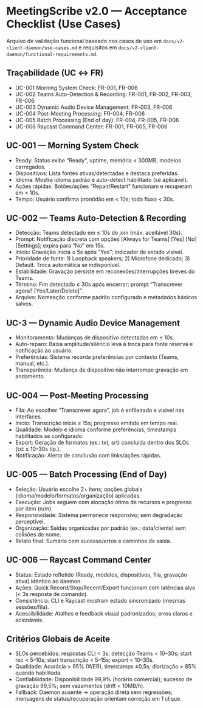 # MeetingScribe v2.0 — Acceptance Checklist (Use Cases)

Arquivo de validação funcional baseado nos casos de uso em `docs/v2-client-daemon/use-cases.md` e requisitos em `docs/v2-client-daemon/functional-requirements.md`.

## Traçabilidade (UC ↔ FR)
- UC-001 Morning System Check: FR-001, FR-006
- UC-002 Teams Auto-Detection & Recording: FR-001, FR-002, FR-003, FR-006
- UC-003 Dynamic Audio Device Management: FR-003, FR-006
- UC-004 Post-Meeting Processing: FR-004, FR-006
- UC-005 Batch Processing (End of day): FR-004, FR-005, FR-006
- UC-006 Raycast Command Center: FR-001, FR-005, FR-006

## UC-001 — Morning System Check
- Ready: Status exibe “Ready”, uptime, memória < 300MB, modelos carregados.
- Dispositivos: Lista fontes ativas/detectadas e destaca preferidas.
- Idioma: Mostra idioma padrão e auto-detect habilitado (se aplicável).
- Ações rápidas: Botões/ações “Repair/Restart” funcionam e recuperam em < 10s.
- Tempo: Usuário confirma prontidão em < 10s; todo fluxo < 30s.

## UC-002 — Teams Auto-Detection & Recording
- Detecção: Teams detectado em ≤ 10s do join (máx. aceitável 30s).
- Prompt: Notificação discreta com opções [Always for Teams] [Yes] [No] [Settings]; expira para “No” em 15s.
- Início: Gravação inicia ≤ 5s após “Yes”; indicador de estado visível.
- Prioridade de fonte: 1) Loopback speakers; 2) Microfone dedicado; 3) Default. Troca automática se indisponível.
- Estabilidade: Gravação persiste em reconexões/interrupções breves do Teams.
- Término: Fim detectado ≤ 30s após encerrar; prompt “Transcrever agora? [Yes/Later/Delete]”.
- Arquivo: Nomeação conforme padrão configurado e metadados básicos salvos.

## UC-3 — Dynamic Audio Device Management
- Monitoramento: Mudanças de dispositivo detectadas em ≤ 10s.
- Auto-reparo: Baixa amplitude/silêncio leva à troca para fonte reserva e notificação ao usuário.
- Preferências: Sistema recorda preferências por contexto (Teams, manual, etc.).
- Transparência: Mudança de dispositivo não interrompe gravação em andamento.

## UC-004 — Post-Meeting Processing
- Fila: Ao escolher “Transcrever agora”, job é enfileirado e visível nas interfaces.
- Início: Transcrição inicia ≤ 15s; progresso emitido em tempo real.
- Qualidade: Modelo e idioma conforme preferências; timestamps habilitados se configurado.
- Export: Geração de formatos (ex.: txt, srt) concluída dentro dos SLOs (txt ≤ 10–30s típ.).
- Notificação: Alerta de conclusão com links/ações rápidas.

## UC-005 — Batch Processing (End of Day)
- Seleção: Usuário escolhe 2+ itens; opções globais (idioma/modelo/formatos/organização) aplicadas.
- Execução: Jobs seguem com alocação ótima de recursos e progresso por item (n/m).
- Responsividade: Sistema permanece responsivo; sem degradação perceptível.
- Organização: Saídas organizadas por padrão (ex.: data/cliente) sem colisões de nome.
- Relato final: Sumário com sucesso/erros e caminhos de saída.

## UC-006 — Raycast Command Center
- Status: Estado refletido (Ready, modelos, dispositivos, fila, gravação ativa) idêntico ao daemon.
- Ações: Quick Record/Stop/Recent/Export funcionam com latências alvo (< 3s resposta de comando).
- Consistência: CLI e Raycast mostram estado sincronizado (mesmas sessões/fila).
- Acessibilidade: Atalhos e feedback visual padronizados; erros claros e acionáveis.

## Critérios Globais de Aceite
- SLOs percebidos: respostas CLI < 3s; detecção Teams < 10–30s; start rec < 5–10s; start transcrição < 5–15s; export < 10–30s.
- Qualidade: Acurácia > 95% (WER), timestamps ±0,5s; diarização > 85% quando habilitada.
- Confiabilidade: Disponibilidade 99,9% (horário comercial); sucesso de gravação 99,5%; sem vazamentos (drift < 10MB/h).
- Fallback: Daemon ausente → operação direta sem regressões; mensagens de status/recuperação orientam correção em 1 clique.

